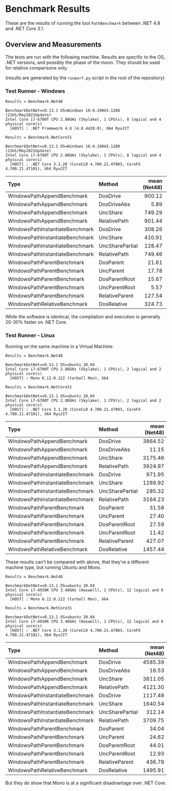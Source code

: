 # Benchmark Results

These are the results of running the tool `PathBenchmark` between .NET 4.8 and
.NET Core 3.1.

## Overview and Measurements

The tests are run with the following machine. Results are specific to the OS,
.NET versions, and possibly the phase of the moon. They should be used for
relative comparisons only.

(results are generated by the `runperf.py` script in the root of the repository)

### Test Runner - Windows

```text
Results = Benchmark.Net48

BenchmarkDotNet=v0.13.1 OS=Windows 10.0.19043.1288 (21H1/May2021Update)
Intel Core i7-6700T CPU 2.80GHz (Skylake), 1 CPU(s), 8 logical and 4 physical core(s)
  [HOST] : .NET Framework 4.8 (4.8.4420.0), X64 RyuJIT
```

```text
Results = Benchmark.NetCore31

BenchmarkDotNet=v0.13.1 OS=Windows 10.0.19043.1288 (21H1/May2021Update)
Intel Core i7-6700T CPU 2.80GHz (Skylake), 1 CPU(s), 8 logical and 4 physical core(s)
  [HOST] : .NET Core 3.1.20 (CoreCLR 4.700.21.47003, CoreFX 4.700.21.47101), X64 RyuJIT
```

| Type                            | Method          | mean (Net48) | stderr | mean (NetCore31) | stderr |
|:--------------------------------|:----------------|-------------:|-------:|-----------------:|-------:|
| WindowsPathAppendBenchmark      | DosDrive        | 900.12       | 0.52   | 640.25           | 1.21   |
| WindowsPathAppendBenchmark      | DosDriveAbs     | 5.89         | 0.01   | 6.65             | 0.03   |
| WindowsPathAppendBenchmark      | UncShare        | 749.29       | 0.48   | 534.54           | 0.88   |
| WindowsPathAppendBenchmark      | RelativePath    | 901.44       | 0.59   | 630.09           | 3.51   |
| WindowsPathInstantiateBenchmark | DosDrive        | 308.26       | 0.07   | 195.94           | 0.09   |
| WindowsPathInstantiateBenchmark | UncShare        | 410.91       | 0.33   | 363.16           | 0.28   |
| WindowsPathInstantiateBenchmark | UncSharePartial | 128.47       | 0.12   | 120.96           | 0.07   |
| WindowsPathInstantiateBenchmark | RelativePath    | 749.46       | 0.46   | 528.81           | 0.19   |
| WindowsPathParentBenchmark      | DosParent       | 21.61        | 0.03   | 20.64            | 0.01   |
| WindowsPathParentBenchmark      | UncParent       | 17.78        | 0.02   | 16.36            | 0.01   |
| WindowsPathParentBenchmark      | DosParentRoot   | 15.67        | 0.02   | 15.93            | 0.01   |
| WindowsPathParentBenchmark      | UncParentRoot   | 5.57         | 0.06   | 4.09             | 0.01   |
| WindowsPathParentBenchmark      | RelativeParent  | 127.54       | 0.71   | 89.85            | 0.07   |
| WindowsPathRelativeBenchmark    | DosRelative     | 324.73       | 1.47   | 246.83           | 0.16   |

While the software is identical, the compilation and execution is generally 20-30% faster on .NET Core.

### Test Runner - Linux

Running on the same machine in a Virtual Machine:

```text
Results = Benchmark.Net48

BenchmarkDotNet=v0.13.1 OS=ubuntu 20.04
Intel Core i7-6700T CPU 2.80GHz (Skylake), 1 CPU(s), 2 logical and 2 physical core(s)
  [HOST] : Mono 6.12.0.122 (tarball Mon), X64
```

```text
Results = Benchmark.NetCore31

BenchmarkDotNet=v0.13.1 OS=ubuntu 20.04
Intel Core i7-6700T CPU 2.80GHz (Skylake), 1 CPU(s), 2 logical and 2 physical core(s)
  [HOST] : .NET Core 3.1.20 (CoreCLR 4.700.21.47003, CoreFX 4.700.21.47101), X64 RyuJIT
```

| Type                            | Method          | mean (Net48) | stderr | mean (NetCore31) | stderr |
|:--------------------------------|:----------------|-------------:|-------:|-----------------:|-------:|
| WindowsPathAppendBenchmark      | DosDrive        | 3864.52      | 4.07   | 654.77           | 0.47   |
| WindowsPathAppendBenchmark      | DosDriveAbs     | 11.15        | 0.01   | 9.25             | 0.02   |
| WindowsPathAppendBenchmark      | UncShare        | 3175.46      | 3.37   | 537.38           | 0.82   |
| WindowsPathAppendBenchmark      | RelativePath    | 3924.97      | 10.73  | 634.11           | 0.95   |
| WindowsPathInstantiateBenchmark | DosDrive        | 971.95       | 1.09   | 214.50           | 0.26   |
| WindowsPathInstantiateBenchmark | UncShare        | 1289.92      | 0.94   | 418.29           | 0.69   |
| WindowsPathInstantiateBenchmark | UncSharePartial | 285.32       | 1.40   | 158.69           | 0.31   |
| WindowsPathInstantiateBenchmark | RelativePath    | 3164.23      | 3.74   | 551.83           | 2.14   |
| WindowsPathParentBenchmark      | DosParent       | 31.58        | 0.06   | 28.30            | 0.07   |
| WindowsPathParentBenchmark      | UncParent       | 27.40        | 0.15   | 22.93            | 0.04   |
| WindowsPathParentBenchmark      | DosParentRoot   | 27.59        | 0.04   | 19.63            | 0.03   |
| WindowsPathParentBenchmark      | UncParentRoot   | 11.42        | 0.01   | 5.40             | 0.01   |
| WindowsPathParentBenchmark      | RelativeParent  | 427.07       | 0.79   | 103.35           | 0.16   |
| WindowsPathRelativeBenchmark    | DosRelative     | 1457.44      | 1.89   | 201.58           | 0.32   |


These results can't be compared with above, that they're a different machine
type, but running Ubuntu and Mono.

```text
Results = Benchmark.Net48

BenchmarkDotNet=v0.13.1 OS=ubuntu 20.04
Intel Core i7-4930K CPU 3.40GHz (Haswell), 1 CPU(s), 12 logical and 6 physical core(s)
  [HOST] : Mono 6.12.0.122 (tarball Mon), X64
```

```text
Results = Benchmark.NetCore31

BenchmarkDotNet=v0.13.1 OS=ubuntu 20.04
Intel Core i7-4930K CPU 3.40GHz (Haswell), 1 CPU(s), 12 logical and 6 physical core(s)
  [HOST] : .NET Core 3.1.20 (CoreCLR 4.700.21.47003, CoreFX 4.700.21.47101), X64 RyuJIT
```

| Type                            | Method          | mean (Net48) | stderr | mean (NetCore31) | stderr |
|:--------------------------------|:----------------|-------------:|-------:|-----------------:|-------:|
| WindowsPathAppendBenchmark      | DosDrive        | 4585.39      | 4.66   | 623.10           | 0.90   |
| WindowsPathAppendBenchmark      | DosDriveAbs     | 16.53        | 0.03   | 8.37             | 0.01   |
| WindowsPathAppendBenchmark      | UncShare        | 3811.05      | 3.46   | 532.27           | 0.69   |
| WindowsPathAppendBenchmark      | RelativePath    | 4121.30      | 3.85   | 629.52           | 0.56   |
| WindowsPathInstantiateBenchmark | DosDrive        | 1117.48      | 4.26   | 209.89           | 0.14   |
| WindowsPathInstantiateBenchmark | UncShare        | 1640.54      | 8.02   | 418.03           | 0.64   |
| WindowsPathInstantiateBenchmark | UncSharePartial | 312.14       | 0.46   | 164.42           | 0.26   |
| WindowsPathInstantiateBenchmark | RelativePath    | 3709.75      | 4.18   | 541.98           | 0.57   |
| WindowsPathParentBenchmark      | DosParent       | 34.04        | 0.08   | 27.33            | 0.04   |
| WindowsPathParentBenchmark      | UncParent       | 24.62        | 0.02   | 21.70            | 0.02   |
| WindowsPathParentBenchmark      | DosParentRoot   | 44.01        | 0.25   | 20.77            | 0.03   |
| WindowsPathParentBenchmark      | UncParentRoot   | 12.93        | 0.01   | 5.02             | 0.01   |
| WindowsPathParentBenchmark      | RelativeParent  | 436.79       | 0.30   | 104.89           | 0.41   |
| WindowsPathRelativeBenchmark    | DosRelative     | 1495.91      | 1.32   | 202.91           | 0.11   |

But they do show that Mono is at a significant disadvantage over .NET Core.
